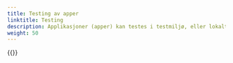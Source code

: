 ```yaml
---
title: Testing av apper
linktitle: Testing
description: Applikasjoner (apper) kan testes i testmiljø, eller lokalt.
weight: 50
---
```


{{<children description="true">}}

